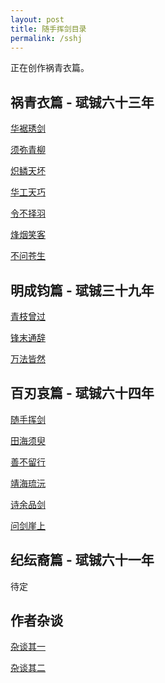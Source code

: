 ```yaml
---
layout: post
title: 随手挥剑目录
permalink: /sshj
---
```


正在创作祸青衣篇。

## 祸青衣篇 - 珷铖六十三年

[华裾琇剑]({{site.url}}/hjxj/)

[须弥青柳]()

[炽鳞天坏]()

[华工天巧]()

[令不择羽]()

[烽烟笑客]()

[不问苍生]()

## 明成钧篇 - 珷铖三十九年

[青枝曾过]()

[锋末通辞]()

[万法皆然]()

## 百刃哀篇 - 珷铖六十四年

[随手挥剑]()

[田海须臾]()

[善不留行]()

[靖海琉沅]()

[诗余品剑]({{site.url}}/sypj1/)

[问剑崖上]({{site.url}}/wjys/})

## 纪纭裔篇 - 珷铖六十一年

待定

## 作者杂谈

[杂谈其一]()

[杂谈其二]()
